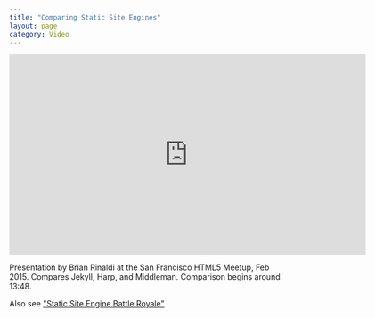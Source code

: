 ```yaml
---
title: "Comparing Static Site Engines"
layout: page
category: Video
---
```

<iframe width="640" height="360" src="https://www.youtube.com/embed/R-fJWOO1bjE?rel=0&amp;showinfo=0" frameborder="0" allowfullscreen></iframe>

Presentation by Brian Rinaldi at the San Francisco HTML5 Meetup, Feb 2015. Compares Jekyll, Harp, and Middleman. Comparison begins around 13:48.


Also see ["Static Site Engine Battle Royale"](http://developer.telerik.com/featured/comparing-static-site-engines/)